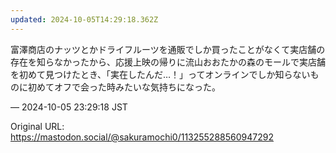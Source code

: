 ```yaml
---
updated: 2024-10-05T14:29:18.362Z
---
```


<p>富澤商店のナッツとかドライフルーツを通販でしか買ったことがなくて実店舗の存在を知らなかったから、応援上映の帰りに流山おおたかの森のモールで実店舗を初めて見つけたとき、「実在したんだ…！」ってオンラインでしか知らないものに初めてオフで会った時みたいな気持ちになった。</p>

&mdash; 2024-10-05 23:29:18 JST

Original URL: https://mastodon.social/@sakuramochi0/113255288560947292
